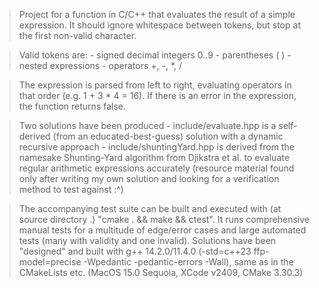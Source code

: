 > Project for a function in C/C++ that evaluates the result of a simple expression. It should ignore whitespace between tokens, but stop at the first non-valid character.

> Valid tokens are:
    - signed decimal integers 0..9
    - parentheses ( )
    - nested expressions
    - operators +, -, *, /

> The expression is parsed from left to right, evaluating operators in that order (e.g. 1 + 3 * 4 = 16). If there is an error in the expression, the function returns false.

> Two solutions have been produced
    - include/evaluate.hpp is a self-derived (from an educated-best-guess) solution with a dynamic recursive approach
    - include/shuntingYard.hpp is derived from the namesake Shunting-Yard algorithm from Djikstra et al. to evaluate regular arithmetic expressions accurately (resource material found only after writing my own solution and looking for a verification method to test against :^)

> The accompanying test suite can be built and executed with (at source directory .) "cmake . && make && ctest". It runs comprehensive manual tests for a multitude of edge/error cases and large automated tests (many with validity and one invalid). 
> Solutions have been "designed" and built with g++ 14.2.0/11.4.0 (-std=c++23 ffp-model=precise -Wpedantic -pedantic-errors -Wall), same as in the CMakeLists etc. (MacOS 15.0 Sequoia, XCode v2409, CMake 3.30.3)